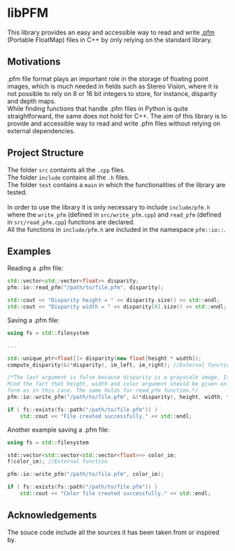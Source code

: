 # libPFM
This library provides an easy and accessible way to read and write [.pfm](http://www.pauldebevec.com/Research/HDR/PFM/) (Portable FloatMap) files in C++ by only relying on the standard library.

## Motivations
.pfm file format plays an important role in the storage of floating point images, which is much needed in fields such as Stereo Vision, where it is not possible to rely on 8 or 16 bit integers to store, for instance, disparity and depth maps. <br />
While finding functions that handle .pfm files in Python is quite straightforward, the same does not hold for C++.
The aim of this library is to provide and accessible way to read and write .pfm files without relying on external dependencies.

## Project Structure
The folder `src` containts all the `.cpp` files. <br />
The folder `include` contains all the `.h` files. <br />
The folder `test` contains a `main` in which the functionalities of the library are tested. <br />
<br />
In order to use the library it is only necessary to include `include/pfm.h` where the `write_pfm` (defined in `src/write_pfm.cpp`) and `read_pfm` (defined in `src/read_pfm.cpp`) functions are declared.<br />
All the functions in `include/pfm.h` are included in the namespace `pfm::io::`.

## Examples
Reading a .pfm file:
```C++
std::vector<std::vector<float>> disparity;
pfm::io::read_pfm("/path/to/file.pfm", disparity);

std::cout << "Disparity height = " << disparity.size() << std::endl;
std::cout << "Disparity width = " << disparity[0].size() << std::endl;
```
Saving a .pfm file:
```C++
using fs = std::filesystem

...

std::unique_ptr<float[]> disparity(new float[height * width]);
compute_disparity(&(*disparity), im_left, im_right); //External function

/*The last argument is false because disparity is a grayscale image. It should be set to true for color images.
Mind the fact that height, width and color argument should be given only if the input image is give in the flat
form as in this case. The same holds for read_pfm function.*/
pfm::io::write_pfm("/path/to/file.pfm", &(*disparity), height, width, false);

if ( fs::exists(fs::path("/path/to/file.pfm")) )
    std::cout << "File created successfully." << std::endl;
```

Another example saving a .pfm file:
```C++
using fs = std::filesystem

std::vector<std::vector<std::vector<float>>> color_im;
f(color_im); //External function

pfm::io::write_pfm("/path/to/file.pfm", color_im);

if ( fs::exists(fs::path("/path/to/file.pfm")) )
    std::cout << "Color file created successfully." << std::endl;
```

## Acknowledgements
The souce code include all the sources it has been taken from or inspired by.
